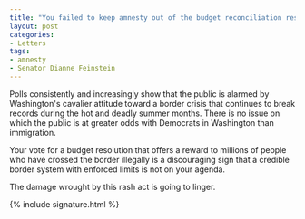 ```yaml
---
title: "You failed to keep amnesty out of the budget reconciliation resolution"
layout: post
categories:
- Letters
tags:
- amnesty
- Senator Dianne Feinstein
---
```


Polls consistently and increasingly show that the public is alarmed by Washington's cavalier attitude toward a border crisis that continues to break records during the hot and deadly summer months. There is no issue on which the public is at greater odds with Democrats in Washington than immigration.

Your vote for a budget resolution that offers a reward to millions of people who have crossed the border illegally is a discouraging sign that a credible border system with enforced limits is not on your agenda.

The damage wrought by this rash act is going to linger.

{% include signature.html %}

